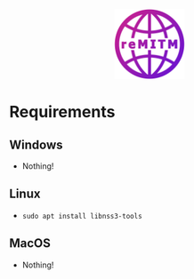 <div align="center">
  <img src="./src/assets/remitm_logo.png" width="25%"/>
</div>

# Requirements

## Windows
* Nothing!

## Linux
* `sudo apt install libnss3-tools`

## MacOS
* Nothing!